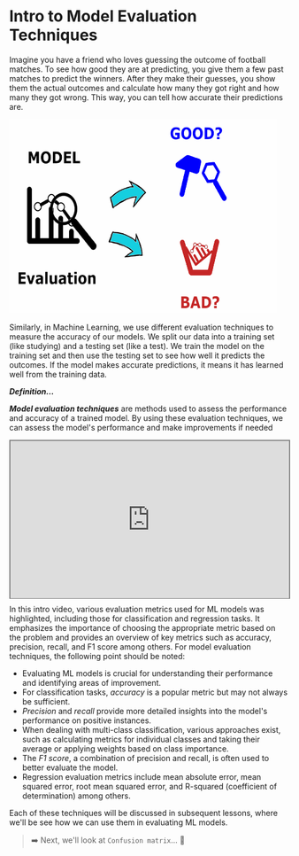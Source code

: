 # Intro to Model Evaluation Techniques

Imagine you have a friend who loves guessing the outcome of football matches. To see how good they are at predicting, you give them a few past matches to predict the winners. After they make their guesses, you show them the actual outcomes and calculate how many they got right and how many they got wrong. This way, you can tell how accurate their predictions are.

<img src="./model-evaluation/model-evaluation.png" alt="model-evaluation.jpeg" width="96%" height="350px">

Similarly, in Machine Learning, we use different evaluation techniques to measure the accuracy of our models. We split our data into a training set (like studying) and a testing set (like a test). We train the model on the training set and then use the testing set to see how well it predicts the outcomes. If the model makes accurate predictions, it means it has learned well from the training data.

<aside>

**_Definition..._**

**_Model evaluation techniques_** are methods used to assess the performance and accuracy of a trained model. By using these evaluation techniques, we can assess the model's performance and make improvements if needed
</aside>

<div style="position: relative; padding-bottom: 56.25%; height: 0;"><iframe src="https://www.youtube.com/embed/LbX4X71-TFI" title="Machine Learning" frameborder="0" allow="accelerometer; autoplay; clipboard-write; encrypted-media; gyroscope; picture-in-picture" allowfullscreen style="position: absolute; top: 0; left: 0; width: 100%; height: 100%; border: 2px solid grey;"></iframe></div>

In this intro video, various evaluation metrics used for ML models was highlighted, including those for classification and regression tasks. It emphasizes the importance of choosing the appropriate metric based on the problem and provides an overview of key metrics such as accuracy, precision, recall, and F1 score among others. For model evaluation techniques, the following point should be noted:

- Evaluating ML models is crucial for understanding their performance and identifying areas of improvement.
- For classification tasks, _accuracy_ is a popular metric but may not always be sufficient. 
- _Precision_ and _recall_ provide more detailed insights into the model's performance on positive instances.
- When dealing with multi-class classification, various approaches exist, such as calculating metrics for individual classes and taking their average or applying weights based on class importance.
- The _F1 score_, a combination of precision and recall, is often used to better evaluate the model.
- Regression evaluation metrics include mean absolute error, mean squared error, root mean squared error, and R-squared (coefficient of determination) among others.

Each of these techniques will be discussed in subsequent lessons, where we'll be see how we can use them in evaluating ML models.


> ➡️ Next, we'll look at `Confusion matrix`... 🎯